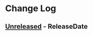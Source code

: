 # Change Log

<!-- next-header -->

## [Unreleased] - ReleaseDate

<!-- next-url -->
[Unreleased]: https://gitlab.com/lexibook/lexibook/compare/lexibook-ffi-v0.2.4...HEAD
